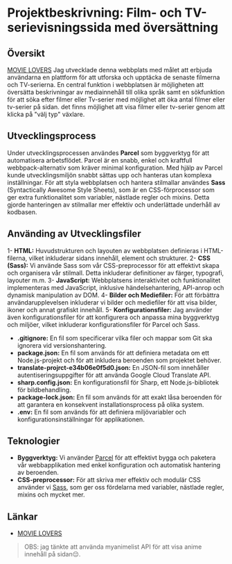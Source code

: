 
# Projektbeskrivning: Film- och TV-serievisningssida med översättning

## Översikt

[MOVIE LOVERS](https://main--sage-beignet-ee7eba.netlify.app/) Jag utvecklade denna webbplats med målet att erbjuda användarna en plattform för att utforska och upptäcka de senaste filmerna och TV-serierna. En central funktion i webbplatsen är möjligheten att översätta beskrivningar av mediainnehåll till olika språk samt en sökfunktion för att söka efter filmer eller Tv-serier med möjlighet att öka antal filmer eller tv-serier på sidan. det finns möjlighet att visa filmer eller tv-serier genom att klicka på "välj typ" växlare.

## Utvecklingsprocess

Under utvecklingsprocessen användes **Parcel** som byggverktyg för att automatisera arbetsflödet. Parcel är en snabb, enkel och kraftfull webbpack-alternativ som kräver minimal konfiguration. Med hjälp av Parcel kunde utvecklingsmiljön snabbt sättas upp och hanteras utan komplexa inställningar. För att styla webbplatsen och hantera stilmallar användes **Sass** (Syntactically Awesome Style Sheets), som är en CSS-förprocessor som ger extra funktionalitet som variabler, nästlade regler och mixins. Detta gjorde hanteringen av stilmallar mer effektiv och underlättade underhåll av kodbasen.

## Använding av Utvecklingsfiler

 1- **HTML:** Huvudstrukturen och layouten av webbplatsen definieras i HTML-filerna, vilket inkluderar sidans innehåll, element och strukturer.
 2- **CSS (Sass):** Vi använde Sass som vår CSS-preprocessor för att effektivt skapa och organisera vår stilmall. Detta inkluderar definitioner av färger, typografi, layouter m.m.
 3- **JavaScript:** Webbplatsens interaktivitet och funktionalitet implementeras med JavaScript, inklusive händelsehantering, API-anrop och dynamisk manipulation av DOM.
 4- **Bilder och Mediefiler:** För att förbättra användarupplevelsen inkluderar vi bilder och mediefiler för att visa bilder, ikoner och annat grafiskt innehåll.
 5- **Konfigurationsfiler:** Jag använder även konfigurationsfiler för att konfigurera och anpassa mina byggverktyg och miljöer, vilket inkluderar konfigurationsfiler för Parcel och Sass. 
 - **.gitignore:** En fil som specificerar vilka filer och mappar som Git ska ignorera vid versionshantering.
 - **package.json:** En fil som används för att definiera metadata om ett Node.js-projekt och för att inkludera beroenden som projektet behöver.
 - **translate-projrct-e34b06e0f5d0.json:** En JSON-fil som innehåller autentiseringsuppgifter för att använda Google Cloud Translate API.
 - **sharp.config.json:** En konfigurationsfil för Sharp, ett Node.js-bibliotek för bildbehandling.
 - **package-lock.json:** En fil som används för att exakt låsa beroenden för att garantera en konsekvent installationsprocess på olika system.
 - **.env:** En fil som används för att definiera miljövariabler och konfigurationsinställningar för applikationen.

 

## Teknologier

- **Byggverktyg:** Vi använder [Parcel](https://parceljs.org/) för att effektivt bygga och paketera vår webbapplikation med enkel konfiguration och automatisk hantering av beroenden.
- **CSS-preprocessor:** För att skriva mer effektiv och modulär CSS använder vi [Sass](https://sass-lang.com/), som ger oss fördelarna med variabler, nästlade regler, mixins och mycket mer.

## Länkar

- [MOVIE LOVERS](https://main--sage-beignet-ee7eba.netlify.app/)


> OBS: jag tänkte att använda myanimelist API för att visa anime innehåll på sidan&#128532;.
